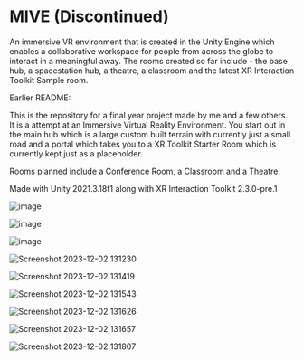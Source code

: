 # MIVE (Discontinued)
An immersive VR environment that is created in the Unity Engine which  enables a collaborative workspace for people from across the globe to interact in a meaningful away.
The rooms created so far include - the base hub, a spacestation hub, a theatre, a classroom and the latest XR Interaction Toolkit Sample room.

Earlier README: 

This is the repository for a final year project made by me and a few others. It is a attempt at an Immersive Virtual Reality Environment. You start out in the main hub which is a large custom built terrain with currently just a small road and a portal which takes you to a XR Toolkit Starter Room which is currently kept just as a placeholder.

Rooms planned include a Conference Room, a Classroom and a Theatre.

Made with Unity 2021.3.18f1 along with XR Interaction Toolkit 2.3.0-pre.1

![image](https://user-images.githubusercontent.com/60006877/224762363-2992893a-19bf-4645-9948-b79dfbf5cc88.png)

![image](https://user-images.githubusercontent.com/60006877/224762538-e99d11a0-2b72-459c-8f2c-6c90415bd5fb.png)

![image](https://user-images.githubusercontent.com/60006877/224763216-1f1850a8-02c8-4a2b-ba24-aadcdccae6ed.png)

![Screenshot 2023-12-02 131230](https://github.com/JoelAbe/MIVE/assets/60006877/05120878-bf26-42d0-b0b6-35b65e5ee114)

![Screenshot 2023-12-02 131419](https://github.com/JoelAbe/MIVE/assets/60006877/5b3fba0c-1232-4636-ae5c-7b2afd338d07)

![Screenshot 2023-12-02 131543](https://github.com/JoelAbe/MIVE/assets/60006877/b7ad6e94-c4b0-49e7-9bca-8713b326a4d0)

![Screenshot 2023-12-02 131626](https://github.com/JoelAbe/MIVE/assets/60006877/504ca678-b9e5-4869-96fc-c86979da9796)

![Screenshot 2023-12-02 131657](https://github.com/JoelAbe/MIVE/assets/60006877/b1e3e9f2-82fa-468c-8b61-d0c4a0ef3bdd)

![Screenshot 2023-12-02 131807](https://github.com/JoelAbe/MIVE/assets/60006877/9984c1b1-86e3-4145-abc8-abebe7b2e6cf)
